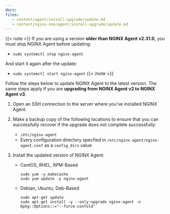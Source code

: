 ```yaml
---
docs:
files:
   - content/agent/install-upgrade/update.md
   - content/nginx-one/agent/install-upgrade/update.md
---
```



{{< note >}} If you are using a version **older than NGINX Agent v2.31.0**, you must stop NGINX Agent before updating:

   - `sudo systemctl stop nginx-agent`

And start it again after the update:

   - `sudo systemctl start nginx-agent`
{{< /note >}}

Follow the steps below to update NGINX Agent to the latest version.
The same steps apply if you are **upgrading from NGINX Agent v2 to NGINX Agent v3**.

1. Open an SSH connection to the server where you've installed NGINX Agent.

1. Make a backup copy of the following locations to ensure that you can successfully recover if the upgrade does not complete
   successfully:

    - `/etc/nginx-agent`
    - Every configuration directory specfied in `/etc/nginx-agent/nginx-agent.conf` as a `config_dirs` value

1. Install the updated version of NGINX Agent:

    - CentOS, RHEL, RPM-Based

        ```shell
        sudo yum -y makecache
        sudo yum update -y nginx-agent
        ```

    - Debian, Ubuntu, Deb-Based

        ```shell
        sudo apt-get update
        sudo apt-get install -y --only-upgrade nginx-agent -o Dpkg::Options::="--force-confold"
        ```
